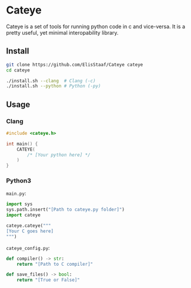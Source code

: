 # Cateye

Cateye is a set of tools for running python code in c and vice-versa.
It is a pretty useful, yet minimal interopability library.

## Install

```sh
git clone https://github.com/ElisStaaf/Cateye cateye
cd cateye

./install.sh --clang  # Clang (-c)
./install.sh --python # Python (-py)
```

## Usage

### Clang

```c
#include <cateye.h>

int main() {
    CATEYE(
        /* [Your python here] */
    )
}
```

### Python3

`main.py`:
```py
import sys
sys.path.insert("[Path to cateye.py folder]")
import cateye

cateye.cateye("""
[Your C goes here]
""")
```

`cateye_config.py`:
```py
def compiler() -> str:
    return "[Path to C compiler]"

def save_files() -> bool:
    return "[True or False]"
```
